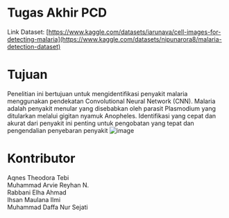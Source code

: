 # Tugas Akhir PCD
 Link Dataset: [https://www.kaggle.com/datasets/iarunava/cell-images-for-detecting-malaria](https://www.kaggle.com/datasets/nipunarora8/malaria-detection-dataset)
</br>
# Tujuan
Penelitian ini bertujuan untuk mengidentifikasi penyakit malaria menggunakan pendekatan Convolutional Neural Network (CNN). Malaria adalah penyakit menular yang disebabkan oleh parasit Plasmodium yang ditularkan melalui gigitan nyamuk Anopheles. Identifikasi yang cepat dan akurat dari penyakit ini penting untuk pengobatan yang tepat dan pengendalian penyebaran penyakit
![image](https://github.com/ihsanmi21802/PCD/assets/70590066/7b2bd342-b7fa-48d8-a879-49d51979da61)</br>


# Kontributor
Aqnes Theodora Tebi </br>
Muhammad Arvie Reyhan N.</br>
Rabbani Elha Ahmad</br>
Ihsan Maulana Ilmi</br>
Muhammad Daffa Nur Sejati

